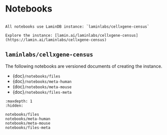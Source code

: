# Notebooks

```{note}

All notebooks use LaminDB instance: `laminlabs/cellxgene-census`

Explore the instance: [lamin.ai/laminlabs/cellxgene-census](https://lamin.ai/laminlabs/cellxgene-census)
```

## `laminlabs/cellxgene-census`

The following notebooks are versioned documents of creating the instance.

- {doc}`/notebooks/files`
- {doc}`/notebooks/meta-human`
- {doc}`/notebooks/meta-mouse`
- {doc}`/notebooks/files-meta`

```{toctree}
:maxdepth: 1
:hidden:

notebooks/files
notebooks/meta-human
notebooks/meta-mouse
notebooks/files-meta
```
